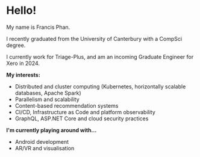 # Hello!

My name is Francis Phan.

I recently graduated from the University of Canterbury with a CompSci degree.

I currently work for Triage-Plus, and am an incoming Graduate Engineer for Xero in 2024.

**My interests:**

- Distributed and cluster computing (Kubernetes, horizontally scalable databases, Apache Spark)
- Parallelism and scalability
- Content-based recommendation systems
- CI/CD, Infrastructure as Code and platform observability
- GraphQL, ASP.NET Core and cloud security practices

**I'm currently playing around with...**

- Android development
- AR/VR and visualisation
